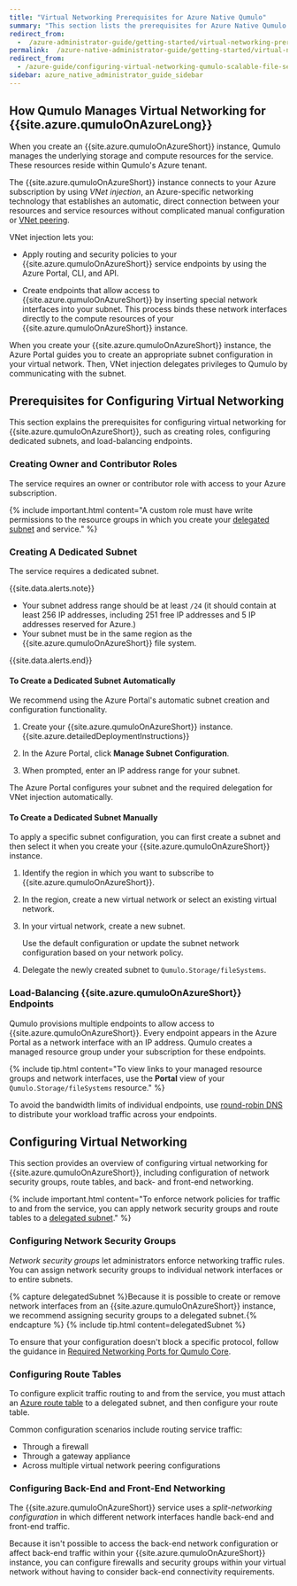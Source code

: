 ```yaml
---
title: "Virtual Networking Prerequisites for Azure Native Qumulo"
summary: "This section lists the prerequisites for Azure Native Qumulo (ANQ), describes the components of virtual networking for the service, explains how to configure them, and provides virtual networking best practices."
redirect_from:
  -  /azure-administrator-guide/getting-started/virtual-networking-prerequisites-azure-native-qumulo.html
permalink:  /azure-native-administrator-guide/getting-started/virtual-networking-prerequisites-azure-native-qumulo.html
redirect_from:
  - /azure-guide/configuring-virtual-networking-qumulo-scalable-file-service.html
sidebar: azure_native_administrator_guide_sidebar
---
```


## How Qumulo Manages Virtual Networking for {{site.azure.qumuloOnAzureLong}}
When you create an {{site.azure.qumuloOnAzureShort}} instance, Qumulo manages the underlying storage and compute resources for the service. These resources reside within Qumulo's Azure tenant.

The {{site.azure.qumuloOnAzureShort}} instance connects to your Azure subscription by using _VNet injection_, an Azure-specific networking technology that establishes an automatic, direct connection between your resources and service resources without complicated manual configuration or [VNet peering](https://learn.microsoft.com/en-us/azure/virtual-network/virtual-network-peering-overview).

VNet injection lets you:

* Apply routing and security policies to your {{site.azure.qumuloOnAzureShort}} service endpoints by using the Azure Portal, CLI, and API.

* Create endpoints that allow access to {{site.azure.qumuloOnAzureShort}} by inserting special network interfaces into your subnet. This process binds these network interfaces directly to the compute resources of your {{site.azure.qumuloOnAzureShort}} instance.

When you create your {{site.azure.qumuloOnAzureShort}} instance, the Azure Portal guides you to create an appropriate subnet configuration in your virtual network. Then, VNet injection delegates privileges to Qumulo by communicating with the subnet.


## Prerequisites for Configuring Virtual Networking
This section explains the prerequisites for configuring virtual networking for {{site.azure.qumuloOnAzureShort}}, such as creating roles, configuring dedicated subnets, and load-balancing endpoints.

### Creating Owner and Contributor Roles
The service requires an owner or contributor role with access to your Azure subscription.

{% include important.html content="A custom role must have write permissions to the resource groups in which you create your [delegated subnet](https://learn.microsoft.com/en-us/azure/virtual-network/subnet-delegation-overview) and service." %}

### Creating A Dedicated Subnet
The service requires a dedicated subnet.

{{site.data.alerts.note}}
<ul>
  <li>Your subnet address range should be at least <code>/24</code> (it should contain at least 256 IP addresses, including 251 free IP addresses and 5 IP addresses reserved for Azure.)</li>
  <li>Your subnet must be in the same region as the {{site.azure.qumuloOnAzureShort}} file system.</li>
</ul>
{{site.data.alerts.end}}

#### To Create a Dedicated Subnet Automatically
We recommend using the Azure Portal's automatic subnet creation and configuration functionality.

1. Create your {{site.azure.qumuloOnAzureShort}} instance. {{site.azure.detailedDeploymentInstructions}}

1. In the Azure Portal, click **Manage Subnet Configuration**.

1. When prompted, enter an IP address range for your subnet.

The Azure Portal configures your subnet and the required delegation for VNet injection automatically.

#### To Create a Dedicated Subnet Manually
To apply a specific subnet configuration, you can first create a subnet and then select it when you create your {{site.azure.qumuloOnAzureShort}} instance.

1. Identify the region in which you want to subscribe to {{site.azure.qumuloOnAzureShort}}. 

1. In the region, create a new virtual network or select an existing virtual network. 

1. In your virtual network, create a new subnet.

   Use the default configuration or update the subnet network configuration based on your network policy.

1. Delegate the newly created subnet to `Qumulo.Storage/fileSystems`.

<a id="load-balanced-endpoints"></a>
### Load-Balancing {{site.azure.qumuloOnAzureShort}} Endpoints
Qumulo provisions multiple endpoints to allow access to {{site.azure.qumuloOnAzureShort}}. Every endpoint appears in the Azure Portal as a network interface with an IP address. Qumulo creates a managed resource group under your subscription for these endpoints.

{% include tip.html content="To view links to your managed resource groups and network interfaces, use the **Portal** view of your `Qumulo.Storage/fileSystems` resource." %}

To avoid the bandwidth limits of individual endpoints, use [round-robin DNS](https://en.wikipedia.org/wiki/Round-robin_DNS) to distribute your workload traffic across your endpoints.


## Configuring Virtual Networking
This section provides an overview of configuring virtual networking for {{site.azure.qumuloOnAzureShort}}, including configuration of network security groups, route tables, and back- and front-end networking.

{% include important.html content="To enforce network policies for traffic to and from the service, you can apply network security groups and route tables to a [delegated subnet](https://learn.microsoft.com/en-us/azure/virtual-network/subnet-delegation-overview)." %}

### Configuring Network Security Groups
_Network security groups_ let administrators enforce networking traffic rules. You can assign network security groups to individual network interfaces or to entire subnets.

{% capture delegatedSubnet %}Because it is possible to create or remove network interfaces from an {{site.azure.qumuloOnAzureShort}} instance, we recommend assigning security groups to a delegated subnet.{% endcapture %}
{% include tip.html content=delegatedSubnet %}

To ensure that your configuration doesn't block a specific protocol, follow the guidance in [Required Networking Ports for Qumulo Core](../network-configuration/required-ports.html).

### Configuring Route Tables
To configure explicit traffic routing to and from the service, you must attach an [Azure route table](https://learn.microsoft.com/en-us/azure/virtual-network/manage-route-table) to a delegated subnet, and then configure your route table.

Common configuration scenarios include routing service traffic:

* Through a firewall
* Through a gateway appliance
* Across multiple virtual network peering configurations

### Configuring Back-End and Front-End Networking
The {{site.azure.qumuloOnAzureShort}} service uses a _split-networking configuration_ in which different network interfaces handle back-end and front-end traffic.

Because it isn't possible to access the back-end network configuration or affect back-end traffic within your {{site.azure.qumuloOnAzureShort}} instance, you can configure firewalls and security groups within your virtual network without having to consider back-end connectivity requirements.
